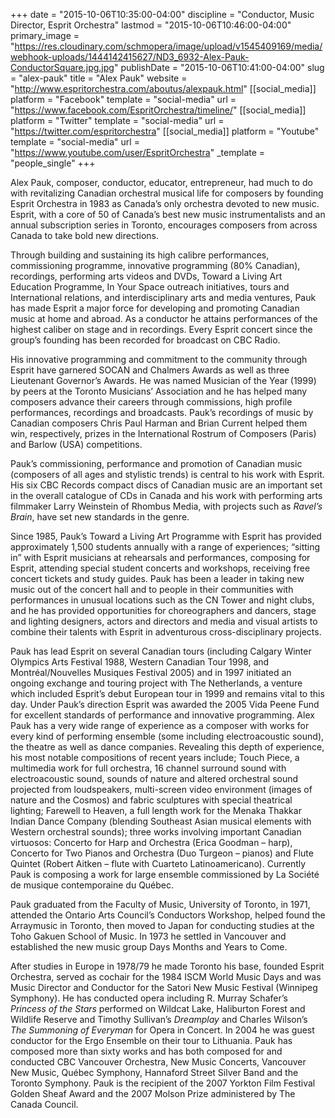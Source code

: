 +++
date = "2015-10-06T10:35:00-04:00"
discipline = "Conductor, Music Director, Esprit Orchestra"
lastmod = "2015-10-06T10:46:00-04:00"
primary_image = "https://res.cloudinary.com/schmopera/image/upload/v1545409169/media/webhook-uploads/1444142415627/ND3_6932-Alex-Pauk-ConductorSquare.jpg.jpg"
publishDate = "2015-10-06T10:41:00-04:00"
slug = "alex-pauk"
title = "Alex Pauk"
website = "http://www.espritorchestra.com/aboutus/alexpauk.html"
[[social_media]]
platform = "Facebook"
template = "social-media"
url = "https://www.facebook.com/EspritOrchestra/timeline/"
[[social_media]]
platform = "Twitter"
template = "social-media"
url = "https://twitter.com/espritorchestra"
[[social_media]]
platform = "Youtube"
template = "social-media"
url = "https://www.youtube.com/user/EspritOrchestra"
_template = "people_single"
+++

Alex Pauk, composer, conductor, educator, entrepreneur, had much to do with revitalizing Canadian orchestral musical life for composers by founding Esprit Orchestra in 1983 as Canada’s only orchestra devoted to new music. Esprit, with a core of 50 of Canada’s best new music instrumentalists and an annual subscription series in Toronto, encourages composers from across Canada to take bold new
directions.

Through building and sustaining its high calibre performances, commissioning programme, innovative programming (80% Canadian), recordings, performing arts videos and DVDs, Toward a Living Art Education Programme, In Your Space outreach initiatives, tours and International relations, and interdisciplinary arts and media ventures, Pauk has made Esprit a major force for developing and promoting Canadian music at home and abroad. As a conductor he attains performances of the highest caliber on stage and in recordings. Every Esprit concert since the group’s founding has been recorded for broadcast on CBC Radio.

His innovative programming and commitment to the community through Esprit have garnered SOCAN and Chalmers Awards as well as three Lieutenant Governor’s Awards. He was named Musician of the Year (1999) by peers at the Toronto Musicians’ Association and he has helped many composers advance their careers through commissions, high profile performances, recordings and broadcasts. Pauk’s recordings of music by Canadian composers Chris Paul Harman and Brian Current helped them win, respectively, prizes in the International Rostrum of Composers (Paris) and Barlow (USA) competitions. 

Pauk’s commissioning, performance and promotion of Canadian music (composers of all ages and stylistic trends) is central to his work with Esprit. His six CBC Records compact discs of Canadian music are an important set in the overall catalogue of CDs in Canada and his work with performing arts filmmaker Larry Weinstein of Rhombus Media, with projects such as *Ravel’s Brain*, have set new standards in the genre. 

Since 1985, Pauk’s Toward a Living Art Programme with Esprit has provided approximately 1,500 students annually with a range of experiences; “sitting in” with Esprit musicians at rehearsals and performances, composing for Esprit, attending special student concerts and workshops, receiving free concert tickets and study guides. Pauk has been a leader in taking new music out of the concert hall and to people in their communities with performances in unusual locations such as the CN Tower and night clubs, and he has provided opportunities for choreographers and dancers, stage and lighting designers, actors and directors and
media and visual artists to combine their talents with Esprit in adventurous cross-disciplinary projects.

Pauk has lead Esprit on several Canadian tours (including Calgary Winter Olympics Arts Festival 1988, Western Canadian Tour 1998, and Montréal/Nouvelles Musiques Festival 2005) and in 1997 initiated an ongoing exchange and touring project with The Netherlands, a venture which included Esprit’s debut European tour in 1999 and remains vital to this day. Under Pauk’s direction Esprit was awarded the 2005 Vida Peene Fund for excellent standards of performance and innovative programming. Alex Pauk has a very wide range of experience as a composer with works for every kind of performing ensemble (some including electroacoustic sound), the theatre as well as dance companies. Revealing this depth of experience, his most notable compositions of recent years include; Touch Piece, a multimedia work for full orchestra, 16 channel surround sound with electroacoustic sound, sounds of nature and altered orchestral sound projected from loudspeakers, multi-screen video environment (images of nature and the Cosmos) and fabric sculptures with special theatrical lighting; Farewell to Heaven, a full length work for the Menaka Thakkar Indian Dance Company (blending Southeast Asian musical elements with Western orchestral sounds); three works involving important Canadian virtuosos: Concerto for Harp and Orchestra (Erica Goodman – harp), Concerto for Two Pianos and Orchestra (Duo Turgeon – pianos) and Flute Quintet (Robert Aitken – flute with Cuarteto Latinoamericano). Currently Pauk is composing a work for large ensemble commissioned by La Société de musique contemporaine du Québec.

Pauk graduated from the Faculty of Music, University of Toronto, in 1971, attended the Ontario Arts Council’s Conductors Workshop, helped found the Arraymusic in Toronto, then moved to Japan for conducting studies at the Toho Gakuen School of Music. In 1973 he settled in Vancouver and established the new music group Days Months and Years to Come.

After studies in Europe in 1978/79 he made Toronto his base, founded Esprit Orchestra, served as cochair for the 1984 ISCM World Music Days and was Music Director and Conductor for the Satori New Music Festival (Winnipeg Symphony). He has conducted opera including R. Murray Schafer’s *Princess of the Stars* performed on Wildcat Lake, Haliburton Forest and Wildlife Reserve and Timothy Sullivan’s *Dreamplay* and Charles Wilson’s *The Summoning of Everyman* for Opera in Concert. In 2004 he was guest conductor for the Ergo Ensemble on their tour to Lithuania. Pauk has composed more than sixty works and has both composed for and conducted CBC Vancouver Orchestra, New Music Concerts, Vancouver New Music, Québec Symphony, Hannaford Street Silver Band and the Toronto Symphony. Pauk is the recipient of the 2007 Yorkton Film Festival Golden Sheaf Award and the 2007 Molson Prize administered by The Canada Council. 

